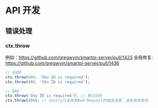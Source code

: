 # API 开发

## 错误处理

### ctx.throw

例如：<https://github.com/gregwym/smartpi-server/pull/1423>
全局修复: <https://github.com/gregwym/smartpi-server/pull/1436>

```js
// GOOD
ctx.throw(400, 'Sku ID is required');
ctx.throw(400, 'Sku ID is required');

// BAD
ctx.throw('Sku ID is required'); // 默认500
ctx.throw(400); // Sentry只会收到Bad Request的错误消息，没有具体信息
```
